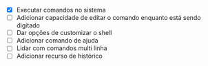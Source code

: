 - [x] Executar comandos no sistema
- [ ] Adicionar capacidade de editar o comando enquanto está sendo digitado
- [ ] Dar opções de customizar o shell
- [ ] Adicionar comando de ajuda
- [ ] Lidar com comandos multi linha
- [ ] Adicionar recurso de histórico
